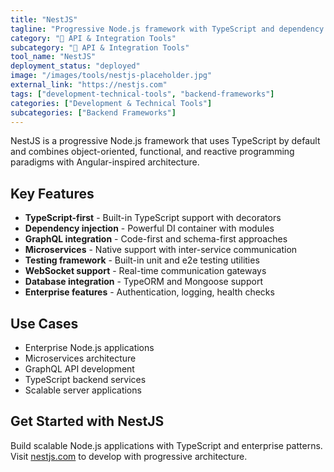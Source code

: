 ```yaml
---
title: "NestJS"
tagline: "Progressive Node.js framework with TypeScript and dependency injection"
category: "🔗 API & Integration Tools"
subcategory: "🔗 API & Integration Tools"
tool_name: "NestJS"
deployment_status: "deployed"
image: "/images/tools/nestjs-placeholder.jpg"
external_link: "https://nestjs.com"
tags: ["development-technical-tools", "backend-frameworks"]
categories: ["Development & Technical Tools"]
subcategories: ["Backend Frameworks"]
---
```

NestJS is a progressive Node.js framework that uses TypeScript by default and combines object-oriented, functional, and reactive programming paradigms with Angular-inspired architecture.

## Key Features

- **TypeScript-first** - Built-in TypeScript support with decorators
- **Dependency injection** - Powerful DI container with modules
- **GraphQL integration** - Code-first and schema-first approaches
- **Microservices** - Native support with inter-service communication
- **Testing framework** - Built-in unit and e2e testing utilities
- **WebSocket support** - Real-time communication gateways
- **Database integration** - TypeORM and Mongoose support
- **Enterprise features** - Authentication, logging, health checks

## Use Cases

- Enterprise Node.js applications
- Microservices architecture
- GraphQL API development
- TypeScript backend services
- Scalable server applications

## Get Started with NestJS

Build scalable Node.js applications with TypeScript and enterprise patterns. Visit [nestjs.com](https://nestjs.com) to develop with progressive architecture.